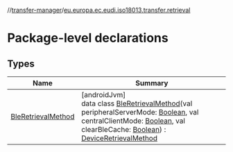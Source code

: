 //[transfer-manager](../../index.md)/[eu.europa.ec.eudi.iso18013.transfer.retrieval](index.md)

# Package-level declarations

## Types

| Name | Summary |
|---|---|
| [BleRetrievalMethod](-ble-retrieval-method/index.md) | [androidJvm]<br>data class [BleRetrievalMethod](-ble-retrieval-method/index.md)(val peripheralServerMode: [Boolean](https://kotlinlang.org/api/latest/jvm/stdlib/kotlin/-boolean/index.html), val centralClientMode: [Boolean](https://kotlinlang.org/api/latest/jvm/stdlib/kotlin/-boolean/index.html), val clearBleCache: [Boolean](https://kotlinlang.org/api/latest/jvm/stdlib/kotlin/-boolean/index.html)) : [DeviceRetrievalMethod](../eu.europa.ec.eudi.iso18013.transfer/-device-retrieval-method/index.md) |
